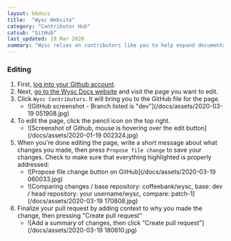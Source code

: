 ```yaml
---
layout: kbdocs
title:  "Wysc Website"
category: "Contributor Hub"
catsub: "GitHub"
last_updated: 19 Mar 2020
summary: "Wysc relies on contributors like you to help expand documentation for Wysc!"
---
```


### Editing

1. First, [log into your Github account](https://github.com/login).
1. Next, [go to the Wysc Docs website](https://wysc.us.to/docs) and visit the page you want to edit.
1. Click `Wysc Contributors`. It will bring you to the GitHub file for the page.
    - ![GitHub screenshot - Branch listed is "dev"](/docs/assets/2020-03-19 051908.jpg)
1. To edit the page, click the pencil icon on the top right.
    - ![Screenshot of Github, mouse is hovering over the edit button](/docs/assets/2020-01-19 002324.jpg)
1. When you're done editing the page, write a short message about what changes you made, then press `Propose file change` to save your changes. Check to make sure that everything highlighted is properly addressed:
    - ![Propose file change button on GitHub](/docs/assets/2020-03-19 060033.jpg)
    - ![Comparing changes / base repository: coffeebank/wysc, base: dev / head repository: your username/wysc, compare: patch-1](/docs/assets/2020-03-19 170808.jpg)
1. Finalize your pull request by adding context to why you made the change, then pressing "Create pull request"
    - ![Add a summary of changes, then click "Create pull request"](/docs/assets/2020-03-19 180610.jpg)
